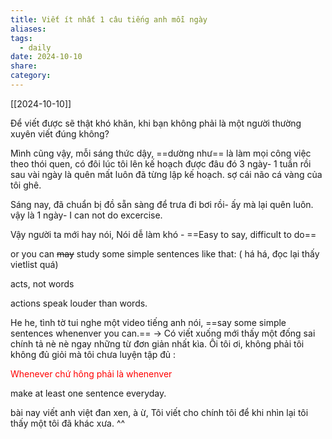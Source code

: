 ```yaml
---
title: Viết ít nhất 1 câu tiếng anh mỗi ngày
aliases: 
tags:
  - daily
date: 2024-10-10
share: 
category:
---
```

[[2024-10-10]]

Để viết được sẽ thật khó khăn, khi bạn không phải là một người thường xuyên viết đúng không?

Mình cũng vậy, mỗi sáng thức dậy, ==dường như== là làm mọi công việc theo thói quen, có đôi lúc tôi lên kế hoạch được đâu đó 3 ngày- 1 tuần rồi  sau vài ngày là quên mất luôn đã từng lập kế hoạch. sợ cái não cá vàng của tôi ghê.

Sáng nay, đã chuẩn bị đồ sẵn sàng để trưa đi bơi rồi- ấy mà lại quên luôn. vậy là 1 ngày- I can not do excercise. 

Vậy người ta mới hay nói, Nói dễ làm khó -  ==Easy to say, difficult to do==

or you can ~~may~~ study some simple sentences like that:  ( há há, đọc lại thấy vietlist quá)

acts, not words 

actions speak louder than words.

He he, tình tờ tui nghe một video tiếng anh nói, ==say some simple sentences whenenver you can.==  -> Có viết xuống mới thấy một đống sai chính tả nè nè ngay những từ đơn giản nhất kìa. Ôi tôi ơi, không phải tôi không đủ giỏi mà tôi chưa luyện tập đủ :

<font color="#ff0000">Whenever chứ hông phải là whenenver </font>


make at least one sentence everyday.



bài nay viết anh việt đan xen, à ừ, Tôi viết cho chính tôi để khi nhìn lại tôi thấy một tôi đã khác xưa. ^^


